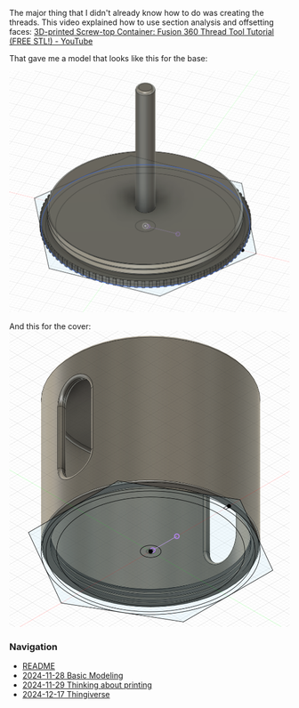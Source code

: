 The major thing that I didn't already know how to do was creating the threads. This video explained how to use section analysis and offsetting faces: [3D-printed Screw-top Container: Fusion 360 Thread Tool Tutorial (FREE STL!) - YouTube](https://www.youtube.com/watch?v=UWMlJ_kNNMU)

That gave me a model that looks like this for the base:

![](attachments/Pasted%20image%2020241128120105.png)

And this for the cover:
![](attachments/Pasted%20image%2020241128120218.png)

### Navigation
* [README](README.md)
* [2024-11-28 Basic Modeling](2024-11-28%20Basic%20Modeling.md)
* [2024-11-29 Thinking about printing](2024-11-29%20Thinking%20about%20printing.md)
* [2024-12-17 Thingiverse](2024-12-17%20Thingiverse.md)

